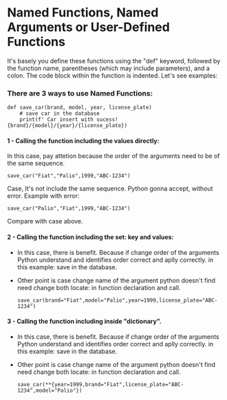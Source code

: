 # Named Functions, Named Arguments or User-Defined Functions

It's basely you define these functions using the "def" keyword, followed by the function name, parentheses (which may include parameters), and a colon. The code block within the function is indented. Let's see examples:

### There are 3 ways to use Named Functions:

```
def save_car(brand, model, year, license_plate)
    # save car in the database
    print(f' Car insert with sucess! {brand}/{model}/{year}/{license_plate})
```
#### 1 - Calling the function including the values ​​directly:

In this case, pay attetion because the order of the arguments need to be of the same sequence.

```
save_car("Fiat","Palio",1999,"ABC-1234")
```

Case, It's not include the same sequence. Python gonna accept, without error. Example with error:

```
save_car("Palio","Fiat",1999,"ABC-1234")
```

Compare with case above.

#### 2 - Calling the function including the set: key and values:

- In this case, there is benefit. Because if change order of the arguments Python understand and identifies order correct and aplly correctly. in this example: save in the database.

- Other point is case change name of the argument python doesn't find need change both locate: in function declaration and call.

    ```
    save_car(brand="Fiat",model="Palio",year=1999,license_plate="ABC-1234")
    ```

#### 3 - Calling the function including inside "dictionary".

- In this case, there is benefit. Because if change order of the arguments Python understand and identifies order correct and aplly correctly. in this example: save in the database.

- Other point is case change name of the argument python doesn't find need change both locate: in function declaration and call.

    ```
    save_car(**{year=1999,brand="Fiat",license_plate="ABC-1234",model="Palio"})
    ```
